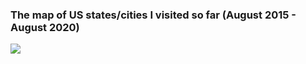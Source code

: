 ### The map of US states/cities I visited so far (August 2015 - August 2020)

![](https://i.ibb.co/YWwDzjk/image.png)
